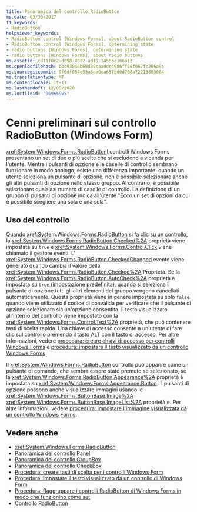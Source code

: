 ```yaml
---
title: Panoramica del controllo RadioButton
ms.date: 03/30/2017
f1_keywords:
- RadioButton
helpviewer_keywords:
- RadioButton control [Windows Forms], about RadioButton control
- RadioButton control [Windows Forms], determining state
- radio buttons [Windows Forms], determining state
- radio buttons [Windows Forms], about radio buttons
ms.assetid: cd11f0c2-d098-4022-adf9-1455bc166a13
ms.openlocfilehash: bbc93046b69d39caadde4986ff56f067fc206a9e
ms.sourcegitcommit: 9f6df084c53a3da0ea657ed0d708a72213683084
ms.translationtype: MT
ms.contentlocale: it-IT
ms.lasthandoff: 12/09/2020
ms.locfileid: "96965905"
---
```

# <a name="radiobutton-control-overview-windows-forms"></a>Cenni preliminari sul controllo RadioButton (Windows Form)
<xref:System.Windows.Forms.RadioButton>I controlli Windows Forms presentano un set di due o più scelte che si escludono a vicenda per l'utente. Mentre i pulsanti di opzione e le caselle di controllo sembrano funzionare in modo analogo, esiste una differenza importante: quando un utente seleziona un pulsante di opzione, non è possibile selezionare anche gli altri pulsanti di opzione nello stesso gruppo. Al contrario, è possibile selezionare qualsiasi numero di caselle di controllo. La definizione di un gruppo di pulsanti di opzione indica all'utente "Ecco un set di opzioni da cui è possibile scegliere una sola e una sola".  
  
## <a name="using-the-control"></a>Uso del controllo  
 Quando <xref:System.Windows.Forms.RadioButton> si fa clic su un controllo, la <xref:System.Windows.Forms.RadioButton.Checked%2A> proprietà viene impostata su `true` e <xref:System.Windows.Forms.Control.Click> viene chiamato il gestore eventi. L' <xref:System.Windows.Forms.RadioButton.CheckedChanged> evento viene generato quando cambia il valore della <xref:System.Windows.Forms.RadioButton.Checked%2A> Proprietà. Se la <xref:System.Windows.Forms.RadioButton.AutoCheck%2A> proprietà è impostata su `true` (impostazione predefinita), quando si seleziona il pulsante di opzione tutti gli altri elementi del gruppo vengono cancellati automaticamente. Questa proprietà viene in genere impostata su solo `false` quando viene utilizzato il codice di convalida per verificare che il pulsante di opzione selezionato sia un'opzione consentita. Il testo visualizzato all'interno del controllo viene impostato con la <xref:System.Windows.Forms.Control.Text%2A> proprietà, che può contenere tasti di scelta rapida. Una chiave di accesso consente a un utente di fare clic sul controllo premendo il tasto ALT con il tasto di accesso. Per altre informazioni, vedere [procedura: creare chiavi di accesso per controlli Windows Forms](how-to-create-access-keys-for-windows-forms-controls.md) e [procedura: impostare il testo visualizzato da un controllo Windows Forms](how-to-set-the-text-displayed-by-a-windows-forms-control.md).  
  
 Il <xref:System.Windows.Forms.RadioButton> controllo può apparire come un pulsante di comando, che sembra essere stato premuto se selezionato, se la <xref:System.Windows.Forms.RadioButton.Appearance%2A> proprietà è impostata su <xref:System.Windows.Forms.Appearance.Button> . I pulsanti di opzione possono anche visualizzare immagini usando le <xref:System.Windows.Forms.ButtonBase.Image%2A> <xref:System.Windows.Forms.ButtonBase.ImageList%2A> proprietà e. Per altre informazioni, vedere [procedura: impostare l'immagine visualizzata da un controllo Windows Forms](how-to-set-the-image-displayed-by-a-windows-forms-control.md).  
  
## <a name="see-also"></a>Vedere anche

- <xref:System.Windows.Forms.RadioButton>
- [Panoramica del controllo Panel](panel-control-overview-windows-forms.md)
- [Panoramica del controllo GroupBox](groupbox-control-overview-windows-forms.md)
- [Panoramica del controllo CheckBox](checkbox-control-overview-windows-forms.md)
- [Procedura: creare tasti di scelta per i controlli Windows Form](how-to-create-access-keys-for-windows-forms-controls.md)
- [Procedura: impostare il testo visualizzato da un controllo di Windows Form](how-to-set-the-text-displayed-by-a-windows-forms-control.md)
- [Procedura: Raggruppare i controlli RadioButton di Windows Forms in modo che funzionino come set](how-to-group-windows-forms-radiobutton-controls-to-function-as-a-set.md)
- [Controllo RadioButton](radiobutton-control-windows-forms.md)
